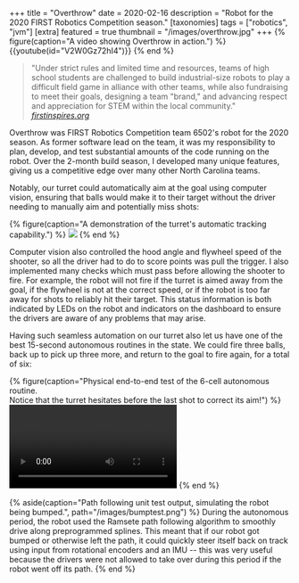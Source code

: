 +++
title = "Overthrow"
date = 2020-02-16
description = "Robot for the 2020 FIRST Robotics Competition season."
[taxonomies]
tags = ["robotics", "jvm"]
[extra]
featured = true
thumbnail = "/images/overthrow.jpg"
+++
{% figure(caption="A video showing Overthrow in action.") %}
{{youtube(id="V2W0Gz72hI4")}}
{% end %}

>"Under strict rules and limited time and resources, teams of high school students are challenged to build industrial-size robots to play a difficult field game in alliance with other teams, while also fundraising to meet their goals, designing a team "brand," and advancing respect and appreciation for STEM within the local community."
><cite>[firstinspires.org](https://www.firstinspires.org/robotics/frc)</cite>

Overthrow was FIRST Robotics Competition team 6502's robot for the 2020 season. As former software lead on the team, it was my responsibility to plan, develop, and test substantial amounts of the code running on the robot. Over the 2-month build season, I developed many unique features, giving us a competitive edge over many other North Carolina teams.

Notably, our turret could automatically aim at the goal using computer vision, ensuring that balls would make it to their target without the driver needing to manually aim and potentially miss shots:

{% figure(caption="A demonstration of the turret's automatic tracking capability.") %}
<img src="/videos/overthrow_turn.gif" draggable="false"/>
{% end %}

Computer vision also controlled the hood angle and flywheel speed of the shooter, so all the driver had to do to score points was pull the trigger. I also implemented many checks which must pass before allowing the shooter to fire. For example, the robot will not fire if the turret is aimed away from the goal, if the flywheel is not at the correct speed, or if the robot is too far away for shots to reliably hit their target. This status information is both indicated by LEDs on the robot and indicators on the dashboard to ensure the drivers are aware of any problems that may arise.

Having such seamless automation on our turret also let us have one of the best 15-second autonomous routines in the state. We could fire three balls, back up to pick up three more, and return to the goal to fire again, for a total of six:

{% figure(caption="Physical end-to-end test of the 6-cell autonomous routine.  
Notice that the turret hesitates before the last shot to correct its aim!") %}
<video controls class="rounded-md shadow-lg">
    <source src="/videos/overthrow_firing.webm" type="video/webm; codecs=vp9,vorbis">
    <source src="/videos/overthrow_firing.mp4" type="video/mp4">
</video>
{% end %}

{% aside(caption="Path following unit test output, simulating the robot being bumped.", path="/images/bumptest.png") %}
During the autonomous period, the robot used the Ramsete path following algorithm to smoothly drive along preprogrammed splines. This meant that if our robot got bumped or otherwise left the path, it could quickly steer itself back on track using input from rotational encoders and an IMU -- this was very useful because the drivers were not allowed to take over during this period if the robot went off its path.
{% end %}


